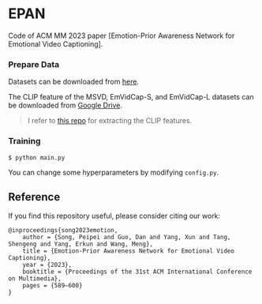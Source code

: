# EPAN
Code of ACM MM 2023 paper [Emotion-Prior Awareness Network for Emotional Video Captioning]. 

### Prepare Data
Datasets can be downloaded from [here](https://mic.tongji.edu.cn/ce/70/c9778a183920/page.htm).

The CLIP feature of the MSVD, EmVidCap-S, and EmVidCap-L datasets can be downloaded from [Google Drive](https://drive.google.com/drive/folders/1Pp0H2fEG3eZ4cOpK-Bz_JBts7qp9pwEN?usp=drive_link).
> I refer to [this repo](https://github.com/openai/CLIP) for extracting the CLIP features.

### Training
   ```
   $ python main.py
   ```
   You can change some hyperparameters by modifying `config.py`.

## Reference
If you find this repository useful, please consider citing our work:
```
@inproceedings{song2023emotion,
    author = {Song, Peipei and Guo, Dan and Yang, Xun and Tang, Shengeng and Yang, Erkun and Wang, Meng},
    title = {Emotion-Prior Awareness Network for Emotional Video Captioning},
    year = {2023},
    booktitle = {Proceedings of the 31st ACM International Conference on Multimedia},
    pages = {589–600}
}
```
